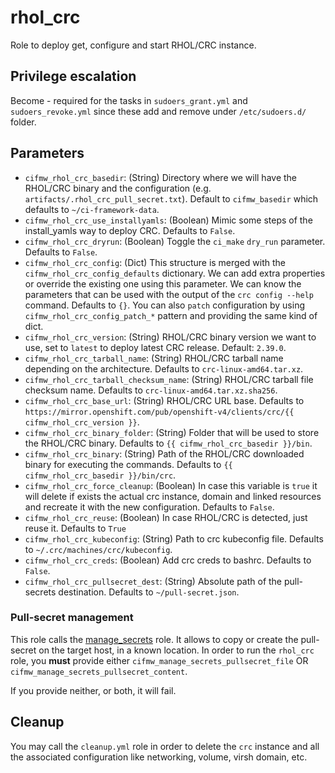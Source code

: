 # rhol_crc

Role to deploy get, configure and start RHOL/CRC instance.

## Privilege escalation

Become - required for the tasks in `sudoers_grant.yml` and `sudoers_revoke.yml` since these add and remove under `/etc/sudoers.d/` folder.

## Parameters

* `cifmw_rhol_crc_basedir`: (String) Directory where we will have the RHOL/CRC binary and the configuration (e.g. `artifacts/.rhol_crc_pull_secret.txt`). Default to `cifmw_basedir` which defaults to `~/ci-framework-data`.
* `cifmw_rhol_crc_use_installyamls`: (Boolean) Mimic some steps of the install_yamls way to deploy CRC. Defaults to `False`.
* `cifmw_rhol_crc_dryrun`: (Boolean) Toggle the `ci_make` `dry_run` parameter. Defaults to `False`.
* `cifmw_rhol_crc_config`: (Dict) This structure is merged with the `cifmw_rhol_crc_config_defaults` dictionary. We can add extra properties or override the existing one using this parameter. We can know the parameters that can be used with the output of the `crc config --help` command. Defaults to `{}`. You can also `patch` configuration by using `cifmw_rhol_crc_config_patch_*` pattern and providing the same kind of dict.
* `cifmw_rhol_crc_version`: (String) RHOL/CRC binary version we want to use, set to `latest` to deploy latest CRC release. Default: `2.39.0`.
* `cifmw_rhol_crc_tarball_name`: (String) RHOL/CRC tarball name depending on the architecture. Defaults to `crc-linux-amd64.tar.xz`.
* `cifmw_rhol_crc_tarball_checksum_name`: (String) RHOL/CRC tarball file checksum name. Defaults to `crc-linux-amd64.tar.xz.sha256`.
* `cifmw_rhol_crc_base_url`: (String) RHOL/CRC URL base. Defaults to `https://mirror.openshift.com/pub/openshift-v4/clients/crc/{{ cifmw_rhol_crc_version }}`.
* `cifmw_rhol_crc_binary_folder`: (String) Folder that will be used to store the RHOL/CRC binary. Defaults to `{{ cifmw_rhol_crc_basedir }}/bin`.
* `cifmw_rhol_crc_binary`: (String) Path of the RHOL/CRC downloaded binary for executing the commands. Defaults to `{{ cifmw_rhol_crc_basedir }}/bin/crc`.
* `cifmw_rhol_crc_force_cleanup`: (Boolean) In case this variable is `true` it will delete if exists the actual crc instance, domain and linked resources and recreate it with the new configuration. Defaults to `False`.
* `cifmw_rhol_crc_reuse`: (Boolean) In case RHOL/CRC is detected, just reuse it. Defaults to `True`
* `cifmw_rhol_crc_kubeconfig`: (String) Path to crc kubeconfig file. Defaults to `~/.crc/machines/crc/kubeconfig`.
* `cifmw_rhol_crc_creds`: (Boolean) Add crc creds to bashrc. Defaults to `False`.
* `cifmw_rhol_crc_pullsecret_dest`: (String) Absolute path of the pull-secrets destination. Defaults to `~/pull-secret.json`.

### Pull-secret management

This role calls the [manage_secrets](./manage_secrets.md) role. It allows to copy or create
the pull-secret on the target host, in a known location. In order to run the `rhol_crc`
role, you **must** provide either `cifmw_manage_secrets_pullsecret_file` OR
`cifmw_manage_secrets_pullsecret_content`.

If you provide neither, or both, it will fail.

## Cleanup

You may call the `cleanup.yml` role in order to delete the `crc` instance and all the associated configuration like networking, volume, virsh domain, etc.
